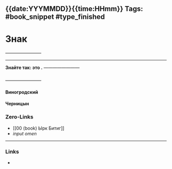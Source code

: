 {{date:YYYMMDD}}{{time:HHmm}}
Tags: #book_snippet #type_finished
---
# Знак 
————————
****

**Знайте так:
это .**
————————
 ### 
————————

#### Виногродский

#### Черницын

### Zero-Links
- [[00 (book) Ырк Битиг]]
- *input omen*
---
### Links
- 

